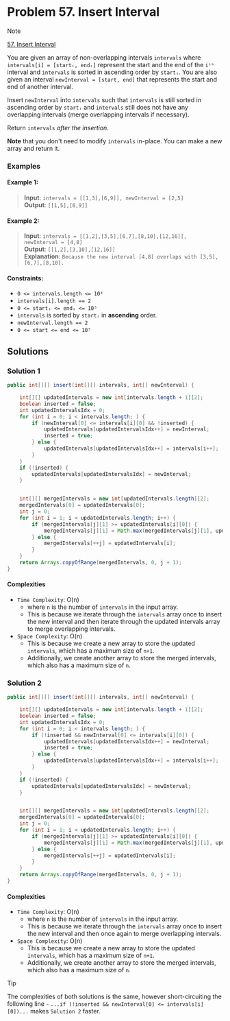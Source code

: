 # Problem 57. Insert Interval

> [!NOTE]
> [57. Insert Interval](https://leetcode.com/problems/insert-interval/description/?envType=study-plan-v2&envId=top-interview-150)

You are given an array of non-overlapping intervals `intervals` where `intervals[i] = [startᵢ, endᵢ]` represent the start and the end of the `iᵗʰ` interval and `intervals` is sorted in ascending order by `startᵢ`. You are also given an interval `newInterval = [start, end]` that represents the start and end of another interval.

Insert `newInterval` into `intervals` such that `intervals` is still sorted in ascending order by `startᵢ` and `intervals` still does not have any overlapping intervals (merge overlapping intervals if necessary).

Return `intervals` _after the insertion_.

**Note** that you don't need to modify `intervals` in-place. You can make a new array and return it.

### Examples

#### Example 1:

> **Input**: `intervals = [[1,3],[6,9]], newInterval = [2,5]`<br/>
> **Output**: `[[1,5],[6,9]]`

#### Example 2:

> **Input**: `intervals = [[1,2],[3,5],[6,7],[8,10],[12,16]], newInterval = [4,8]`<br/>
> **Output**: `[[1,2],[3,10],[12,16]]`<br/>
> **Explanation**: `Because the new interval [4,8] overlaps with [3,5],[6,7],[8,10].`

#### Constraints:

- `0 <= intervals.length <= 10⁴`
- `intervals[i].length == 2`
- `0 <= startᵢ <= endᵢ <= 10⁵`
- `intervals` is sorted by `startᵢ` in **ascending** order.
- `newInterval.length == 2`
- `0 <= start <= end <= 10⁵`

## Solutions

### Solution 1

```java
public int[][] insert(int[][] intervals, int[] newInterval) {

    int[][] updatedIntervals = new int[intervals.length + 1][2];
    boolean inserted = false;
    int updatedIntervalsIdx = 0;
    for (int i = 0; i < intervals.length; ) {
        if (newInterval[0] <= intervals[i][0] && !inserted) {
            updatedIntervals[updatedIntervalsIdx++] = newInterval;
            inserted = true;
        } else {
            updatedIntervals[updatedIntervalsIdx++] = intervals[i++];
        }
    }
    if (!inserted) {
        updatedIntervals[updatedIntervalsIdx] = newInterval;
    }


    int[][] mergedIntervals = new int[updatedIntervals.length][2];
    mergedIntervals[0] = updatedIntervals[0];
    int j = 0;
    for (int i = 1; i < updatedIntervals.length; i++) {
        if (mergedIntervals[j][1] >= updatedIntervals[i][0]) {
            mergedIntervals[j][1] = Math.max(mergedIntervals[j][1], updatedIntervals[i][1]);
        } else {
            mergedIntervals[++j] = updatedIntervals[i];
        }
    }
    return Arrays.copyOfRange(mergedIntervals, 0, j + 1);
}
```

#### Complexities

- `Time Complexity`: O(n)
    - where `n` is the number of `intervals` in the input array.
    - This is because we iterate through the `intervals` array once to insert the new interval and then iterate through the updated intervals array to merge overlapping intervals.
- `Space Complexity`: O(n)
    - This is because we create a new array to store the updated `intervals`, which has a maximum size of `n+1`.
    - Additionally, we create another array to store the merged intervals, which also has a maximum size of `n`.

### Solution 2

```java
public int[][] insert(int[][] intervals, int[] newInterval) {

    int[][] updatedIntervals = new int[intervals.length + 1][2];
    boolean inserted = false;
    int updatedIntervalsIdx = 0;
    for (int i = 0; i < intervals.length; ) {
        if (!inserted && newInterval[0] <= intervals[i][0]) {
            updatedIntervals[updatedIntervalsIdx++] = newInterval;
            inserted = true;
        } else {
            updatedIntervals[updatedIntervalsIdx++] = intervals[i++];
        }
    }
    if (!inserted) {
        updatedIntervals[updatedIntervalsIdx] = newInterval;
    }


    int[][] mergedIntervals = new int[updatedIntervals.length][2];
    mergedIntervals[0] = updatedIntervals[0];
    int j = 0;
    for (int i = 1; i < updatedIntervals.length; i++) {
        if (mergedIntervals[j][1] >= updatedIntervals[i][0]) {
            mergedIntervals[j][1] = Math.max(mergedIntervals[j][1], updatedIntervals[i][1]);
        } else {
            mergedIntervals[++j] = updatedIntervals[i];
        }
    }
    return Arrays.copyOfRange(mergedIntervals, 0, j + 1);
}
```

#### Complexities

- `Time Complexity`: O(n)
  - where `n` is the number of `intervals` in the input array.
  - This is because we iterate through the `intervals` array once to insert the new interval and then once again to merge overlapping intervals.
- `Space Complexity`: O(n)
  - This is because we create a new array to store the updated `intervals`, which has a maximum size of `n+1`.
  - Additionally, we create another array to store the merged intervals, which also has a maximum size of `n`.

> [!TIP]
> The complexities of both solutions is the same, however short-circuiting the following line - `...if (!inserted && newInterval[0] <= intervals[i][0])...` makes `Solution 2` faster.
